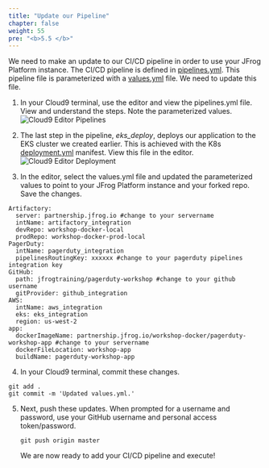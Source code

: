 ```yaml
---
title: "Update our Pipeline"
chapter: false
weight: 55
pre: "<b>5.5 </b>"
---
```


We need to make an update to our CI/CD pipeline in order to use your JFrog Platform instance. The CI/CD pipeline is defined in [pipelines.yml](https://github.com/jfrogtraining/pagerduty-workshop/blob/master/pipelines.yml). This pipeline file is parameterized with a [values.yml](https://github.com/jfrogtraining/pagerduty-workshop/blob/master/values.yml) file. We need to update this file.

1. In your Cloud9 terminal, use the editor and view the pipelines.yml file. View and understand the steps. Note the parameterized values.
    ![Cloud9 Editor Pipelines](/images/editor-pipelines-pd.png)

2. The last step in the pipeline, _eks\_deploy_, deploys our application to the EKS cluster we created earlier. This is achieved with the K8s [deployment.yml](https://github.com/jfrogtraining/pagerduty-workshop/blob/master/workshop-app/deployment.yml) manifest. View this file in the editor.
    ![Cloud9 Editor Deployment](/images/editor-deploy-pd.png)

3. In the editor, select the values.yml file and updated the parameterized values to point to your JFrog Platform instance and your forked repo. Save the changes.

```
Artifactory:
  server: partnership.jfrog.io #change to your servername
  intName: artifactory_integration
  devRepo: workshop-docker-local
  prodRepo: workshop-docker-prod-local
PagerDuty:
  intName: pagerduty_integration
  pipelinesRoutingKey: xxxxxx #change to your pagerduty pipelines integration key
GitHub:
  path: jfrogtraining/pagerduty-workshop #change to your github username
  gitProvider: github_integration
AWS:
  intName: aws_integration
  eks: eks_integration
  region: us-west-2
app:
  dockerImageName: partnership.jfrog.io/workshop-docker/pagerduty-workshop-app #change to your servername
  dockerFileLocation: workshop-app
  buildName: pagerduty-workshop-app
```

4. In your Cloud9 terminal, commit these changes.

```
git add .
git commit -m 'Updated values.yml.'
```

5. Next, push these updates. When prompted for a username and password, use your GitHub username and personal access token/password.

    ```
    git push origin master
    ```
    
    We are now ready to add your CI/CD pipeline and execute!

